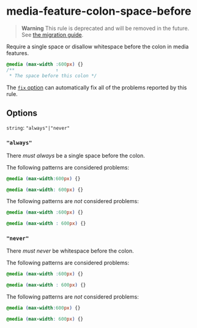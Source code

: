 # media-feature-colon-space-before  
  
> **Warning** This rule is deprecated and will be removed in the future. See [the migration guide](../../../docs/migration-guide/to-15.md).  
  
Require a single space or disallow whitespace before the colon in media features.  
  
<!-- prettier-ignore -->  
```css  
@media (max-width :600px) {}  
/**               ↑  
 * The space before this colon */  
```  
  
The [`fix` option](../../../docs/user-guide/options.md#fix) can automatically fix all of the problems reported by this rule.  
  
## Options  
  
`string`: `"always"|"never"`  
  
### `"always"`  
  
There _must always_ be a single space before the colon.  
  
The following patterns are considered problems:  
  
<!-- prettier-ignore -->  
```css  
@media (max-width:600px) {}  
```  
  
<!-- prettier-ignore -->  
```css  
@media (max-width: 600px) {}  
```  
  
The following patterns are _not_ considered problems:  
  
<!-- prettier-ignore -->  
```css  
@media (max-width :600px) {}  
```  
  
<!-- prettier-ignore -->  
```css  
@media (max-width : 600px) {}  
```  
  
### `"never"`  
  
There _must never_ be whitespace before the colon.  
  
The following patterns are considered problems:  
  
<!-- prettier-ignore -->  
```css  
@media (max-width :600px) {}  
```  
  
<!-- prettier-ignore -->  
```css  
@media (max-width : 600px) {}  
```  
  
The following patterns are _not_ considered problems:  
  
<!-- prettier-ignore -->  
```css  
@media (max-width:600px) {}  
```  
  
<!-- prettier-ignore -->  
```css  
@media (max-width: 600px) {}  
```  
